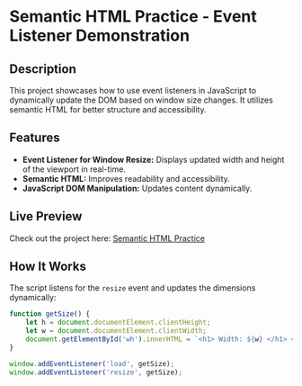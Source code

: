 # Semantic HTML Practice - Event Listener Demonstration

## Description
This project showcases how to use event listeners in JavaScript to dynamically update the DOM based on window size changes. It utilizes semantic HTML for better structure and accessibility.

## Features
- **Event Listener for Window Resize:** Displays updated width and height of the viewport in real-time.
- **Semantic HTML:** Improves readability and accessibility.
- **JavaScript DOM Manipulation:** Updates content dynamically.

## Live Preview
Check out the project here: [Semantic HTML Practice](https://rassinda.github.io/Semantic-HTML-Practice/)

## How It Works
The script listens for the `resize` event and updates the dimensions dynamically:

```js
function getSize() {
    let h = document.documentElement.clientHeight;
    let w = document.documentElement.clientWidth;
    document.getElementById('wh').innerHTML = `<h1> Width: ${w} </h1> <h1> Height: ${h} </h1>`;
}

window.addEventListener('load', getSize);
window.addEventListener('resize', getSize);
